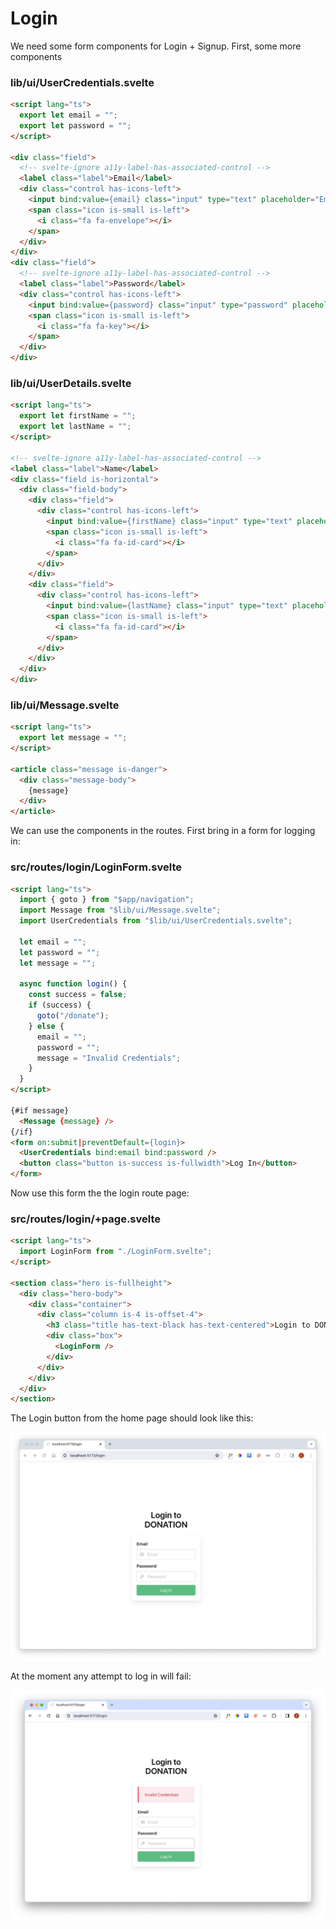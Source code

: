 # Login

We need some form components for Login + Signup. First, some more components

### lib/ui/UserCredentials.svelte

~~~html
<script lang="ts">
  export let email = "";
  export let password = "";
</script>

<div class="field">
  <!-- svelte-ignore a11y-label-has-associated-control -->
  <label class="label">Email</label>
  <div class="control has-icons-left">
    <input bind:value={email} class="input" type="text" placeholder="Email" name="email" />
    <span class="icon is-small is-left">
      <i class="fa fa-envelope"></i>
    </span>
  </div>
</div>
<div class="field">
  <!-- svelte-ignore a11y-label-has-associated-control -->
  <label class="label">Password</label>
  <div class="control has-icons-left">
    <input bind:value={password} class="input" type="password" placeholder="Password" name="password" />
    <span class="icon is-small is-left">
      <i class="fa fa-key"></i>
    </span>
  </div>
</div>
~~~

### lib/ui/UserDetails.svelte

~~~html
<script lang="ts">
  export let firstName = "";
  export let lastName = "";
</script>

<!-- svelte-ignore a11y-label-has-associated-control -->
<label class="label">Name</label>
<div class="field is-horizontal">
  <div class="field-body">
    <div class="field">
      <div class="control has-icons-left">
        <input bind:value={firstName} class="input" type="text" placeholder="First Name" name="firstName" />
        <span class="icon is-small is-left">
          <i class="fa fa-id-card"></i>
        </span>
      </div>
    </div>
    <div class="field">
      <div class="control has-icons-left">
        <input bind:value={lastName} class="input" type="text" placeholder="Last Name" name="lastName" />
        <span class="icon is-small is-left">
          <i class="fa fa-id-card"></i>
        </span>
      </div>
    </div>
  </div>
</div>
~~~

### lib/ui/Message.svelte

~~~html
<script lang="ts">
  export let message = "";
</script>

<article class="message is-danger">
  <div class="message-body">
    {message}
  </div>
</article>
~~~

We can use the components in the routes. First bring in a form for logging in:

### src/routes/login/LoginForm.svelte

~~~html
<script lang="ts">
  import { goto } from "$app/navigation";
  import Message from "$lib/ui/Message.svelte";
  import UserCredentials from "$lib/ui/UserCredentials.svelte";

  let email = "";
  let password = "";
  let message = "";

  async function login() {
    const success = false;
    if (success) {
      goto("/donate");
    } else {
      email = "";
      password = "";
      message = "Invalid Credentials";
    }
  }
</script>

{#if message}
  <Message {message} />
{/if}
<form on:submit|preventDefault={login}>
  <UserCredentials bind:email bind:password />
  <button class="button is-success is-fullwidth">Log In</button>
</form>
~~~

Now use this form the the login route page:

### src/routes/login/+page.svelte

~~~html
<script lang="ts">
  import LoginForm from "./LoginForm.svelte";
</script>

<section class="hero is-fullheight">
  <div class="hero-body">
    <div class="container">
      <div class="column is-4 is-offset-4">
        <h3 class="title has-text-black has-text-centered">Login to DONATION</h3>
        <div class="box">
          <LoginForm />
        </div>
      </div>
    </div>
  </div>
</section>
~~~

The Login button from the home page should look like this:

![](img/40.png)

At the moment any attempt to log in will fail:

![](img/41.png)
